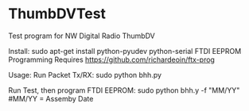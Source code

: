 # ThumbDVTest
Test program for NW Digital Radio ThumbDV

Install:
sudo apt-get install python-pyudev python-serial
FTDI EEPROM Programming Requires https://github.com/richardeoin/ftx-prog

Usage:
Run Packet Tx/RX:
sudo python bhh.py

Run Test, then program FTDI EEPROM:
sudo python bhh.y -f "MM/YY" #MM/YY = Assemby Date
